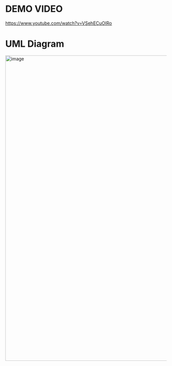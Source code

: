 # DEMO VIDEO
https://www.youtube.com/watch?v=VSehECuOIRo

# UML Diagram
<img width="1554" height="952" alt="image" src="https://github.com/user-attachments/assets/ec811615-bb73-42c0-b51b-1ebea990bcfc" />
